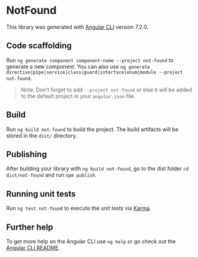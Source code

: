 # NotFound

This library was generated with [Angular CLI](https://github.com/angular/angular-cli) version 7.2.0.

## Code scaffolding

Run `ng generate component component-name --project not-found` to generate a new component. You can also use `ng generate directive|pipe|service|class|guard|interface|enum|module --project not-found`.

> Note: Don't forget to add `--project not-found` or else it will be added to the default project in your `angular.json` file.

## Build

Run `ng build not-found` to build the project. The build artifacts will be stored in the `dist/` directory.

## Publishing

After building your library with `ng build not-found`, go to the dist folder `cd dist/not-found` and run `npm publish`.

## Running unit tests

Run `ng test not-found` to execute the unit tests via [Karma](https://karma-runner.github.io).

## Further help

To get more help on the Angular CLI use `ng help` or go check out the [Angular CLI README](https://github.com/angular/angular-cli/blob/master/README.md).
